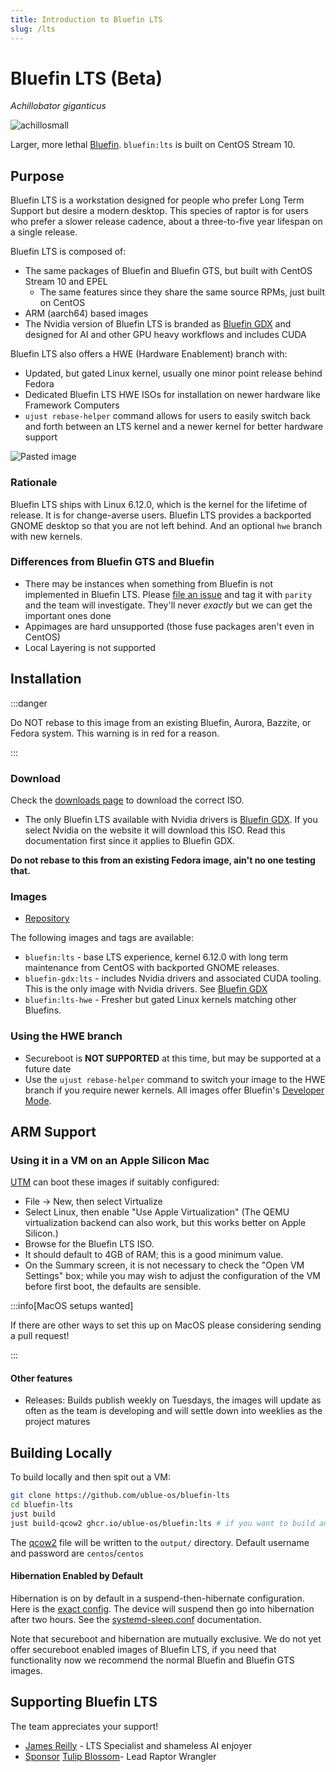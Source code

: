 ```yaml
---
title: Introduction to Bluefin LTS
slug: /lts
---
```


# Bluefin LTS (Beta)

_Achillobator giganticus_

![achillosmall](https://github.com/user-attachments/assets/b6945e80-34e4-44bb-8518-91ad31fed56d)

Larger, more lethal [Bluefin](https://projectbluefin.io). `bluefin:lts` is built on CentOS Stream 10.

## Purpose

Bluefin LTS is a workstation designed for people who prefer Long Term Support but desire a modern desktop.
This species of raptor is for users who prefer a slower release cadence, about a three-to-five year lifespan on a single release.

Bluefin LTS is composed of:

- The same packages of Bluefin and Bluefin GTS, but built with CentOS Stream 10 and EPEL
  - The same features since they share the same source RPMs, just built on CentOS
- ARM (aarch64) based images
- The Nvidia version of Bluefin LTS is branded as [Bluefin GDX](/gdx) and designed for AI and other GPU heavy workflows and includes CUDA

Bluefin LTS also offers a HWE (Hardware Enablement) branch with:

- Updated, but gated Linux kernel, usually one minor point release behind Fedora
- Dedicated Bluefin LTS HWE ISOs for installation on newer hardware like Framework Computers
- `ujust rebase-helper` command allows for users to easily switch back and forth between an LTS kernel and a newer kernel for better hardware support

![Pasted image](https://github.com/user-attachments/assets/3972ac0f-d37e-4e89-ae91-ff1eb76eabeb)

### Rationale

Bluefin LTS ships with Linux 6.12.0, which is the kernel for the lifetime of release. It is for change-averse users. Bluefin LTS provides a backported GNOME desktop so that you are not left behind. And an optional `hwe` branch with new kernels.

### Differences from Bluefin GTS and Bluefin

- There may be instances when something from Bluefin is not implemented in Bluefin LTS. Please [file an issue](https://github.com/ublue-os/bluefin-lts/issues) and tag it with `parity` and the team will investigate. They'll never _exactly_ but we can get the important ones done
- Appimages are hard unsupported (those fuse packages aren't even in CentOS)
- Local Layering is not supported

## Installation

:::danger

Do NOT rebase to this image from an existing Bluefin, Aurora, Bazzite, or Fedora system. This warning is in red for a reason.

:::

### Download

Check the [downloads page](./downloads.md) to download the correct ISO.

- The only Bluefin LTS available with Nvidia drivers is [Bluefin GDX](/gdx). If you select Nvidia on the website it will download this ISO. Read this documentation first since it applies to Bluefin GDX.

**Do not rebase to this from an existing Fedora image, ain't no one testing that.**

### Images

- [Repository](https://github.com/ublue-os/bluefin-lts)

The following images and tags are available:

- `bluefin:lts` - base LTS experience, kernel 6.12.0 with long term maintenance from CentOS with backported GNOME releases.
- `bluefin-gdx:lts` - includes Nvidia drivers and associated CUDA tooling. This is the only image with Nvidia drivers. See [Bluefin GDX](/gdx)
- `bluefin:lts-hwe` - Fresher but gated Linux kernels matching other Bluefins.

### Using the HWE branch

- Secureboot is **NOT SUPPORTED** at this time, but may be supported at a future date
- Use the `ujust rebase-helper` command to switch your image to the HWE branch if you require newer kernels. All images offer Bluefin's [Developer Mode](/bluefin-dx).

## ARM Support

### Using it in a VM on an Apple Silicon Mac

[UTM](https://github.com/utmapp/UTM/) can boot these images if suitably configured:

- File → New, then select Virtualize
- Select Linux, then enable "Use Apple Virtualization" (The QEMU virtualization backend can also work, but this works better on Apple Silicon.)
- Browse for the Bluefin LTS ISO.
- It should default to 4GB of RAM; this is a good minimum value.
- On the Summary screen, it is not necessary to check the "Open VM Settings" box; while you may wish to adjust the configuration of the VM before first boot, the defaults are sensible.

:::info[MacOS setups wanted]

If there are other ways to set this up on MacOS please considering sending a pull request!

:::

#### Other features

- Releases: Builds publish weekly on Tuesdays, the images will update as often as the team is developing and will settle down into weeklies as the project matures

## Building Locally

To build locally and then spit out a VM:

```bash
git clone https://github.com/ublue-os/bluefin-lts
cd bluefin-lts
just build
just build-qcow2 ghcr.io/ublue-os/bluefin:lts # if you want to build an ISO just change qcow2 to iso instead
```

The [qcow2](https://qemu-project.gitlab.io/qemu/system/images.html) file will be written to the `output/` directory. Default username and password are `centos`/`centos`

#### Hibernation Enabled by Default

Hibernation is on by default in a suspend-then-hibernate configuration. Here is the [exact config](https://github.com/ublue-os/bluefin-lts/blob/c0c8e2166cb5d0c4dd511ab3f677450c2cf8de0c/build_scripts/40-services.sh#L6). The device will suspend then go into hibernation after two hours. See the [systemd-sleep.conf](https://www.freedesktop.org/software/systemd/man/latest/systemd-sleep.conf.html) documentation.

Note that secureboot and hibernation are mutually exclusive. We do not yet offer secureboot enabled images of Bluefin LTS, if you need that functionality now we recommend the normal Bluefin and Bluefin GTS images.

## Supporting Bluefin LTS

The team appreciates your support!

- [James Reilly](https://github.com/sponsors/hanthor) - LTS Specialist and shameless AI enjoyer
- <a class="github-button" href="https://github.com/sponsors/tulilirockz" data-color-scheme="no-preference: light; light: light; dark: dark;" data-icon="octicon-heart" data-size="large" aria-label="Sponsor tulilirockz">Sponsor</a> [Tulip Blossom](https://github.com/tulilirockz)- Lead Raptor Wrangler
